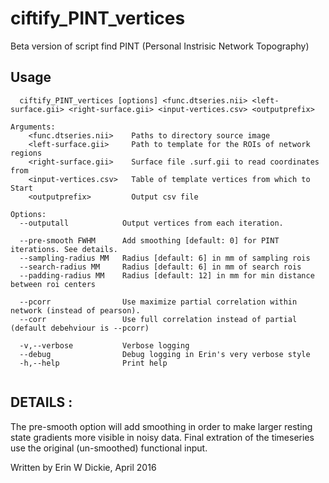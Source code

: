 # ciftify_PINT_vertices

Beta version of script find PINT (Personal Instrisic Network Topography)

## Usage
```
  ciftify_PINT_vertices [options] <func.dtseries.nii> <left-surface.gii> <right-surface.gii> <input-vertices.csv> <outputprefix>

Arguments:
    <func.dtseries.nii>    Paths to directory source image
    <left-surface.gii>     Path to template for the ROIs of network regions
    <right-surface.gii>    Surface file .surf.gii to read coordinates from
    <input-vertices.csv>   Table of template vertices from which to Start
    <outputprefix>         Output csv file

Options:
  --outputall            Output vertices from each iteration.

  --pre-smooth FWHM      Add smoothing [default: 0] for PINT iterations. See details.
  --sampling-radius MM   Radius [default: 6] in mm of sampling rois
  --search-radius MM     Radius [default: 6] in mm of search rois
  --padding-radius MM    Radius [default: 12] in mm for min distance between roi centers

  --pcorr                Use maximize partial correlation within network (instead of pearson).
  --corr                 Use full correlation instead of partial (default debehviour is --pcorr)

  -v,--verbose           Verbose logging
  --debug                Debug logging in Erin's very verbose style
  -h,--help              Print help


```
## DETAILS :

The pre-smooth option will add smoothing in order to make larger resting state gradients
more visible in noisy data. Final extration of the timeseries use the original (un-smoothed)
functional input.

Written by Erin W Dickie, April 2016
